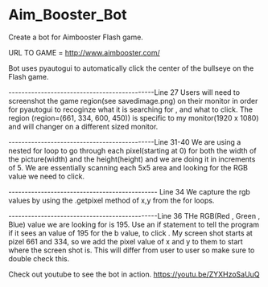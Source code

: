 # Aim_Booster_Bot
Create a bot for Aimbooster Flash game.

URL TO GAME = http://www.aimbooster.com/

Bot uses pyautogui to automatically click the center of the bullseye on the Flash game. 

---------------------------------------------Line 27
Users will need to screenshot the game region(see savedimage.png) on their monitor in order for pyautogui to recoginze what it is searching for , and what to click.
The region (region=(661, 334, 600, 450)) is specific to my monitor(1920 x 1080) and will changer on a different sized monitor. 


---------------------------------------------Line 31-40
We are using a nested for loop to go through each pixel(starting at 0) for both the width of the picture(width) and the height(height) and we are doing it in increments of 5. We are essentially
scanning each 5x5 area and looking for the RGB value we need to click. 

---------------------------------------------- Line 34
We capture the rgb values by using the .getpixel method of x,y from the for loops. 

----------------------------------------------Line 36
THe RGB(Red , Green , Blue) value we are looking for is 195. Use an if statement to tell the program if it sees an value of 195 for the b value, to click . My screen shot starts at pizel 661 and 334, so we add the pixel value of x and y to them to start where the screen shot is. 
This will differ from user to user so make sure to double check this. 


Check out youtube to see the bot in action. 
https://youtu.be/ZYXHzoSaUuQ
